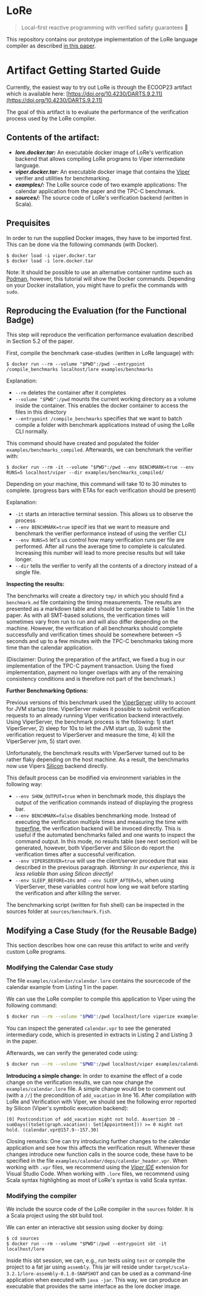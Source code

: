 # LoRe
> Local-first reactive programming with verified safety guarantees 🌈

This repository contains our prototype implementation of the LoRe language compiler as described [in this paper](https://doi.org/10.1145/3633769).


# Artifact Getting Started Guide

Currently, the easiest way to try out LoRe is through the ECOOP23 artifact which is available here: [https://doi.org/10.4230/DARTS.9.2.11](https://doi.org/10.4230/DARTS.9.2.11)

The goal of this artifact is to evaluate the performance of the verification process used by the LoRe compiler.

## Contents of the artifact:

- ***lore.docker.tar:*** An executable docker image of LoRe's verification backend that allows compiling LoRe programs to Viper intermediate language.
- ***viper.docker.tar:*** An executable docker image that contains the [Viper](https://www.pm.inf.ethz.ch/research/viper.html) verifier and utilities for benchmarking.
- ***examples/:*** The LoRe source code of two example applications: The calendar application from the paper and the TPC-C benchmark.
- ***sources/:*** The source code of LoRe's verification backend (written in Scala).

## Prequisites
In order to run the supplied Docker images, they have to be imported first. This can be done via the following commands (with Docker).

```shell
$ docker load -i viper.docker.tar
$ docker load -i lore.docker.tar
```

Note: It should be possible to use an alternative container runtime such as [Podman](https://podman.io), however, this tutorial will show the Docker commands. Depending on your Docker installation, you might have to prefix the commands with `sudo`.

## Reproducing the Evaluation (for the Functional Badge)

This step will reproduce the verification performance evaluation described in Section 5.2 of the paper.

First, compile the benchmark case-studies (written in LoRe language) with:

```shell
$ docker run --rm --volume "$PWD":/pwd --entrypoint /compile_benchmarks localhost/lore examples/benchmarks
```

Explanation:
- `--rm` deletes the container after it completes
- `--volume "$PWD":/pwd` mounts the current working directory as a volume inside the container. This enables the docker container to access the files in this directory
- `--entrypoint /compile_benchmarks` specifies that we want to batch compile a folder with benchmark applications instead of using the LoRe CLI normally.

This command should have created and populated the folder `examples/benchmarks_compiled`.
Afterwards, we can benchmark the verifier with:

```shell
$ docker run --rm -it --volume "$PWD":/pwd --env BENCHMARK=true --env RUNS=5 localhost/viper --dir examples/benchmarks_compiled/
```

Depending on your machine, this command will take 10 to 30 minutes to complete. (progress bars with ETAs for each verification should be present)

Explanation:
- `-it` starts an interactive terminal session. This allows us to observe the process
- `--env BENCHMARK=true` specif
ies that we want to measure and benchmark the verifier performance instead of using the verifier CLI
- `--env RUNS=5` let's us control how many verification runs per file are performed. After all runs the average time to complete is calculated. Increasing this number will lead to more precise results but will take longer.
- `--dir` tells the verifier to verify all the contents of a directory instead of a single file.


**Inspecting the results:**

The benchmarks will create a directory `tmp/` in which you should find a `benchmark.md` file containing the timing measurements. The results are presented as a markdown table and should be comparable to Table 1 in the paper.
As with all SMT-based solutions, the verification times will sometimes vary from run to run and will also differ depending on the machine. However, the verification of all benchmarks should complete successfully and verification times should be somewhere between ~5 seconds and up to a few minutes with the TPC-C benchmarks taking more time than the calendar application.

(Disclaimer: During the preparation of the artifact, we fixed a bug in our implementation of the TPC-C payment transaction. Using the fixed implementation, payment no longer overlaps with any of the remaining consistency conditions and is therefore not part of the benchmark.)


**Further Benchmarking Options:**

Previous versions of this benchmark used the [ViperServer](https://github.com/viperproject/viperserver) utility to account for JVM startup time. ViperServer makes it possible to submit verification requests to an already running Viper verification backend interactively. Using ViperServer, the benchmark process is the following: 1) start ViperServer, 2) sleep for 10s to let the JVM start up, 3) submit the verification request to ViperServer and measure the time, 4) kill the ViperServer jvm, 5) start over.

Unfortunately, the benchmark results with ViperServer turned out to be rather flaky depending on the host machine. As a result, the benchmarks now use Vipers [Silicon](https://github.com/viperproject/silicon) backend directly.

This default process can be modified via environment variables in the following way:

- `--env SHOW_OUTPUT=true` when in benchmark mode, this displays the output of the verification commands instead of displaying the progress bar.
- `--env BENCHMARK=false` disables benchmarking mode. Instead of executing the verification multiple times and measuring the time with [hyperfine](https://github.com/sharkdp/hyperfine), the verification backend will be invoced directly. This is useful if the automated benchmarks failed and one wants to inspect the command output. In this mode, no results table (see next section) will be generated, however, both ViperServer and Silicon do report the verification times after a successful verification.
- `--env VIPERSERVER=true` will use the client/server procedure that was described in the previous paragraph. *Warning: In our experience, this is less reliable than using Silicon directly!*
- `--env SLEEP_BEFORE=10s` and `--env SLEEP_AFTER=5s`, when using ViperServer, these variables control how long we wait before starting the verification and after killing the server.

The benchmarking script (written for fish shell) can be inspected in the sources folder at `sources/benchmark.fish`.

## Modifying a Case Study (for the Reusable Badge)

This section describes how one can reuse this artifact to write and verify custom LoRe programs.

### Modifying the Calendar Case study

The file `examples/calendar/calendar.lore` contains the sourcecode of the calendar example from Listing 1 in the paper.

We can use the LoRe compiler to compile this application to Viper using the following command:

```sh
$ docker run --rm --volume "$PWD":/pwd localhost/lore viperize examples/calendar/calendar.lore -o examples/calendar/calendar.vpr
```

You can inspect the generated `calendar.vpr` to see the generated intermediary code, which is presented in extracts in Listing 2 and Listing 3 in the paper.

Afterwards, we can verify the generated code using:

```sh
$ docker run --rm --volume "$PWD":/pwd localhost/viper examples/calendar/calendar.vpr
```

**Introducing a simple change:**
In order to examine the effect of a code change on the verification results, we can now change the `examples/calendar.lore` file.
A simple change would be to comment out (with a `//`) the precondition of `add_vacation` in line 16.
After compilation with LoRe and Verification with Viper, we should see the following error reported by Silicon (Viper's symbolic execution backend):

```
[0] Postcondition of add_vacation might not hold. Assertion 30 - sumDays((toSet(graph.vacation): Set[Appointment])) >= 0 might not hold. (calendar.vpr@157.9--157.30)
```

Closing remarks:
One can try introducing further changes to the calendar application and see how this affects the verification result.
Whenever these changes introduce new function calls in the source code, these have to be specified in the file `examples/calendar/deps/calendar_header.vpr`.
When working with `.vpr` files, we recommend using the *[Viper IDE](https://www.pm.inf.ethz.ch/research/viper/downloads.html)* extension for Visual Studio Code.
When working with `.lore` files, we recommend using Scala syntax highlighting as most of LoRe's syntax is valid Scala syntax.

### Modifying the compiler

We include the source code of the LoRe compiler in the `sources` folder. It is a Scala project using the sbt build tool.

We can enter an interactive sbt session using docker by doing:
```shell
$ cd sources
$ docker run --rm --volume "$PWD":/pwd --entrypoint sbt -it localhost/lore
```

Inside this sbt session, we can, e.g., run tests using `test` or compile the project to a fat jar using `assembly`.
This jar will reside under `target/scala-3.2.1/lore-assembly-0.1.0-SNAPSHOT` and can be used as a command-line application when executed with `java -jar`.
This way, we can produce an executable that provides the same interface as the lore docker image.